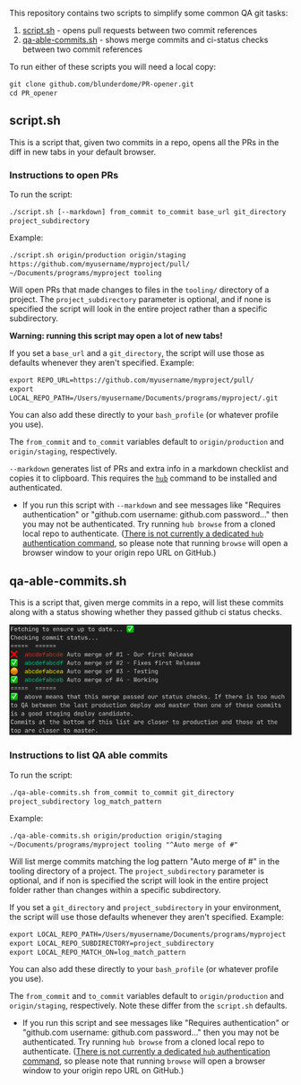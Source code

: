 
This repository contains two scripts to simplify some common QA git tasks:

1. [script.sh](#scriptsh) - opens pull requests between two commit references
2. [qa-able-commits.sh](#qa-able-commitssh) - shows merge commits and ci-status checks between two commit references

To run either of these scripts you will need a local copy:

    git clone github.com/blunderdome/PR-opener.git
    cd PR_opener

## script.sh

This is a script that, given two commits in a repo, opens all the PRs in the diff in new tabs in your default browser.

### Instructions to open PRs

To run the script:

    ./script.sh [--markdown] from_commit to_commit base_url git_directory project_subdirectory

Example:

    ./script.sh origin/production origin/staging https://github.com/myusername/myproject/pull/ ~/Documents/programs/myproject tooling

Will open PRs that made changes to files in the `tooling/` directory of a project. The `project_subdirectory` parameter is optional, and if none is specified the script will look in the entire project rather than a specific subdirectory.

**Warning: running this script may open a lot of new tabs!**

If you set a `base_url` and a `git_directory`, the script will use those as defaults whenever they aren't specified. Example:

    export REPO_URL=https://github.com/myusername/myproject/pull/
    export LOCAL_REPO_PATH=/Users/myusername/Documents/programs/myproject/.git

You can also add these directly to your `bash_profile` (or whatever profile you use).

The `from_commit` and `to_commit` variables default to `origin/production` and `origin/staging`, respectively.

`--markdown` generates list of PRs and extra info in a markdown checklist and copies it to clipboard. This requires the [`hub`](https://github.com/github/hub) command to be installed and authenticated.

* If you run this script with `--markdown` and see messages like "Requires authentication" or "github.com username: github.com password..." then you may not be authenticated. Try running `hub browse` from a cloned local repo to authenticate. ([There is not currently a dedicated `hub` authentication command](https://github.com/github/hub/issues/225), so please note that running `browse` will open a browser window to your origin repo URL on GitHub.)

## qa-able-commits.sh

This is a script that, given merge commits in a repo, will list these commits along with a status showing whether they passed github ci status checks.

![Screen of sample output](sample_output.png)

### Instructions to list QA able commits

To run the script:

    ./qa-able-commits.sh from_commit to_commit git_directory project_subdirectory log_match_pattern

Example:

    ./qa-able-commits.sh origin/production origin/staging ~/Documents/programs/myproject tooling "^Auto merge of #"

Will list merge commits matching the log pattern "Auto merge of #" in the tooling directory of a project. The `project_subdirectory` parameter is optional, and if non is specified the script will look in the entire project folder rather than changes within a specific subdirectory.


If you set a `git_directory` and `project_subdirectory` in your environment, the script will use those defaults whenever they aren't specified. Example:

    export LOCAL_REPO_PATH=/Users/myusername/Documents/programs/myproject
    export LOCAL_REPO_SUBDIRECTORY=project_subdirectory
    export LOCAL_REPO_MATCH_ON=log_match_pattern

You can also add these directly to your `bash_profile` (or whatever profile you use).

The `from_commit` and `to_commit` variables default to `origin/production` and `origin/staging`, respectively. Note these differ from the `script.sh` defaults.

* If you run this script and see messages like "Requires authentication" or "github.com username: github.com password..." then you may not be authenticated. Try running `hub browse` from a cloned local repo to authenticate. ([There is not currently a dedicated `hub` authentication command](https://github.com/github/hub/issues/225), so please note that running `browse` will open a browser window to your origin repo URL on GitHub.)
